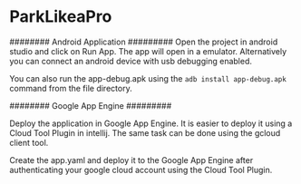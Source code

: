 # ParkLikeaPro
######## Android Application #########
Open the project in android studio and click on Run App. The app will open in a emulator. Alternatively you can connect an android device with usb debugging enabled.

You can also run the app-debug.apk using the `adb install app-debug.apk` command from the file directory.

######## Google App Engine #########

Deploy the application in Google App Engine. It is easier to deploy it using a Cloud Tool Plugin in intellij. The same task 
can be done using the gcloud client tool. 

Create the app.yaml and deploy it to the Google App Engine after authenticating your google cloud account using the Cloud Tool Plugin.